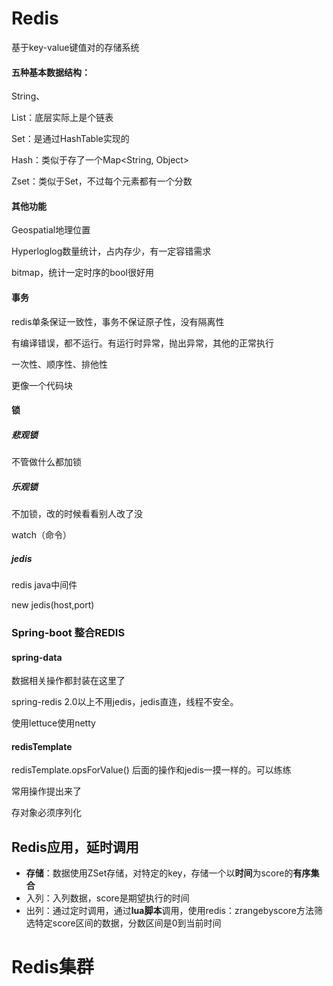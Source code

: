 # Redis

基于key-value键值对的存储系统

#### 五种基本数据结构：

String、

List：底层实际上是个链表

Set：是通过HashTable实现的

Hash：类似于存了一个Map<String, Object>

Zset：类似于Set，不过每个元素都有一个分数

#### 其他功能

Geospatial地理位置

Hyperloglog数量统计，占内存少，有一定容错需求

bitmap，统计一定时序的bool很好用

#### 事务

redis单条保证一致性，事务不保证原子性，没有隔离性

有编译错误，都不运行。有运行时异常，抛出异常，其他的正常执行

一次性、顺序性、排他性

更像一个代码块

#### 锁

##### 悲观锁

不管做什么都加锁

##### 乐观锁

不加锁，改的时候看看别人改了没

watch（命令）

##### jedis

redis java中间件

new jedis(host,port)

### Spring-boot 整合REDIS

#### spring-data 

数据相关操作都封装在这里了

spring-redis 2.0以上不用jedis，jedis直连，线程不安全。

使用lettuce使用netty

#### redisTemplate

redisTemplate.opsForValue() 后面的操作和jedis一摸一样的。可以练练

常用操作提出来了

存对象必须序列化

## Redis应用，延时调用

- **存储**：数据使用ZSet存储，对特定的key，存储一个以**时间**为score的**有序集合**
- 入列：入列数据，score是期望执行的时间
- 出列：通过定时调用，通过**lua脚本**调用，使用redis：zrangebyscore方法筛选特定score区间的数据，分数区间是0到当前时间

# Redis集群
